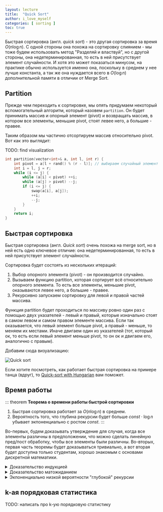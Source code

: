```yaml
---
layout: lecture
title:  "Quick Sort"
author: i_love_myself
categories: [ sorting ]
toc: true
---
```


Быстрая сортировка (англ. _quick sort_) - это другая сортировка за время $O(n \log n)$. С одной стороны она похожа на сортировку слиянием - мы тоже будем использовать метод "Разделяй и властвуй", но с другой стороны, она недетерминированная, то есть в ней присутствует элемент случайности. И хотя это может показаться минусом, на практике обычно используется именно она, поскольку в среднем у нее лучше константа, а так же она нуждается всего в $O(\log n)$ дополнительной памяти в отличии от Merge Sort.

## Partition

Прежде чем переходить к сортировке, мы опять придумаем некоторый вспомогательный алгоритм, который назовем `partition`. Он будет принимать массив и опорный элемент (pivot) и возвращать массив, в котором все элементы, меньшие pivot, стоят левее него, а большие - правее.

Таким образом мы частично отсортируем массив относительно pivot. Вот как это выглядит:

TODO: find visualization

```cpp
int partition(vector<int>& a, int l, int r) {
    int pivot = a[l + rand() % (r - l)]; // выбираем случайный элемент
    int i = l, j = r;
    while (i <= j) {
        while (a[i] < pivot) ++i;
        while (a[j] > pivot) --j;
        if (i <= j) {
            swap(a[i], a[j]);
            ++i;
            --j;
        }
    }
    return i;
}
```

## Быстрая сортировка

Быстрая сортировка (англ. _Quick sort_) очень похожа на merge sort, но в ней есть одно ключевое отличие: она недетерминированная, то есть в ней присутствует элемент случайности.

Сортировка будет состоять из нескольких итераций:

1. Выбор опорного элемента (pivot) - он производится случайно.
1. Вызываем функцию partition, которая сортирует всё относительно опорного элемента. То есть все элементы, меньшие pivot, оказываются левее него, а большие - правее.
1. Рекурсивно запускаем сортировку для левой и правой частей массива.

Функция partition будет проходиться по массиву ровно один раз с помощью двух указателей - левый и правый, которые изначально стоят в самом левом и самом правом элементе массива. Если так оказывается, что левый элемент больше pivot, а правый - меньше, то меняем их местами. Иначе двигаем один из указателей (тот, который ок, то есть если левый элемент меньше pivot, то он ок и двигаем его, аналогично с правым).

Добавим сюда визуализацию:

![Quick sort](./img/quick_sort.gif)

Если хотите посмотреть, как работает быстрая сортировка на примере танца (вдруг), то [Quick-sort with Hungarian](https://youtu.be/ywWBy6J5gz8) вам поможет.

## Время работы

::: theorem
**Теорема о времени работы быстрой сортировки**

1. Быстрая сортировка работает за $O(n \log n)$ в среднем.
2. Вероятность того, что глубина рекурсии будет больше $const \cdot \log n$ убывает экпоненциально с ростом $const$.
:::

Во-первых, будем доказывать утверждение для случая, когда все элементы различны в предположении, что можно сделать линейную пред/пост обработку, чтобы все элементы были различны. Во-вторых, первая часть теоремы будет доказываться тривиально, а вот вторая будет доступна только студентам, хорошо знакомым с основами дискретной математики.

<details markdown="1">
<summary>Доказательство индукцией</summary>

Начнем с некоторой вспомогательной леммы:

**Лемма:** $\sum\limits_{i=1}^{n - 1}k \log k \leq \frac{n^2}{2} \log n - \frac{3n^2}{8}$.

<details markdown="1">
<summary>Доказательство леммы</summary>

Прибавим и вычтем $\sum\limits_{k=1}^{n - 1}k \log n = \frac{n(n - 1)}{2}\log n$:

$\sum\limits_{i=1}^{n - 1}k = \frac{n(n - 1)}{2}\log n + \sum\limits_{k=1}^{n - 1}(k \log k - k \log n)$

Первое слагаемое оценим сверху как $\frac{n^2}{2} \log n$. Второе слагаемое оцениваем чуть сложнее:

$\sum\limits_{k=1}^{n - 1}(k \log k - k \log n) = \sum\limits_{k=1}^{n - 1}k (\log k - \log n) = \sum\limits_{k=1}^{n - 1}k \log \frac{k}{n}$

Поскольку $k \leq n$, то каждое слагаемое не превосходит нуля (логарифм отрицательный). Оставим от суммы только вторую половину слагаемых, то есть ту, у которых $k \geq \frac{n}{2}$, следовательно их логарим не превосходит $-1$. Тогда:

$\sum\limits_{k=1}^{n - 1}k \log \frac{k}{n} \geq \sum\limits_{k=\frac{n}{2}}^{n - 1}k \cdot (-1)$

Последнюю сумму мы отдельно посчитаем как сумму африметичекой прогрессии:

$\sum\limits_{k=\frac{n}{2}}^{n - 1}k = \frac{3n^2 - 2n}{8} \leq \frac{3n^2}{8}$

Наконец, просуммировов оценки:

$\sum\limits_{i=1}^{n - 1}k \log k \leq \frac{n^2}{2} \log n - \frac{3n^2}{8}$.
</details>

Вернемся к основному утверждению и докажем его по индукции. А именно время работы алгоритма сортировки $T(n) <= C n \log n$, где $C = 1.5$.

**База индукции:** $n = 1$. В этом случае алгоритм работает за 0 операций. При $n=2$ алгоритм сделает 1 операцию.

**Предположение индукции:** пусть для всех $k < n$ время работы алгоритма $T(k) \leq C \cdot k \log k$.

**Шаг индукции:** пусть $n$ - размер массива.

Так как мы выбираем случайный элемент в качестве опорного, то вероятность того, что он окажется $i$-м в отсортированном массиве (что равносильно быть на $i$-й позиции после функции `partition`) равна $\frac{1}{n}$. В каждом из этих случаев мы выполним $n$ операций сравнения в функции `partition` и рекурсивно запустимся для двух подзадач размера $i$ и $n - i - 1$. Тогда среднее время работы алгоритма можно записать как:

$T(n) = n + \frac{1}{n} \sum\limits_{k=0}^{n-1} (T(k) + T(n-k-1)) = n + \frac{2}{n}\sum\limits_{k=0}^{n-1} T(k)$

Применяя предположение индукции, и $T(0) = 0$, распишем сумму:

$T(n) = n + \frac{2}{n}\sum\limits_{k=0}^{n-1} T(k) = \frac{2C}{n} \sum\limits_{k=1}^{n - 1} k \log k$

Теперь применим лемму:

$T(n) = n + \frac{2C}{n} \sum\limits_{k=1}^{n - 1} k \log k \leq n + \frac{2C}{n} \left( \frac{n^2}{2} \log n - \frac{3n^2}{8}\right)$

Расскроем скобки и упростим:

$T(n) \leq C n \log n + (1 - \frac{3C}{4})n$

При $C=1.5$ неравенство верно, что и требовалось доказать.

</details>

<details markdown="1">
<summary>Доказательство матожиданием</summary>
TODO
</details>

<details markdown="1">
<summary>Экпоненциально низкой вероятности "глубокой" рекурсии</summary>
TODO
</details>

## k-ая порядковая статистика

TODO: написать про k-ую порядковую статистику
